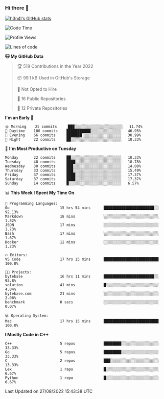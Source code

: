 ### Hi there 👋

[![h3n4l's GitHub stats](https://github-readme-stats.vercel.app/api?username=h3n4l&count_private=true&show_icons=true&theme=radical)](https://github.com/h3n4l/github-readme-stats)

<!--START_SECTION:waka-->
![Code Time](http://img.shields.io/badge/Code%20Time-618%20hrs%2045%20mins-blue)

![Profile Views](http://img.shields.io/badge/Profile%20Views-0-blue)

![Lines of code](https://img.shields.io/badge/From%20Hello%20World%20I%27ve%20Written-43%20Thousand%20lines%20of%20code-blue)

**🐱 My GitHub Data** 

> 🏆 518 Contributions in the Year 2022
 > 
> 📦 99.1 kB Used in GitHub's Storage 
 > 
> 🚫 Not Opted to Hire
 > 
> 📜 16 Public Repositories 
 > 
> 🔑 12 Private Repositories  
 > 
**I'm an Early 🐤** 

```text
🌞 Morning    25 commits     ███░░░░░░░░░░░░░░░░░░░░░░   11.74% 
🌆 Daytime    100 commits    ███████████░░░░░░░░░░░░░░   46.95% 
🌃 Evening    66 commits     ███████░░░░░░░░░░░░░░░░░░   30.99% 
🌙 Night      22 commits     ██░░░░░░░░░░░░░░░░░░░░░░░   10.33%

```
📅 **I'm Most Productive on Tuesday** 

```text
Monday       22 commits     ██░░░░░░░░░░░░░░░░░░░░░░░   10.33% 
Tuesday      40 commits     ████░░░░░░░░░░░░░░░░░░░░░   18.78% 
Wednesday    30 commits     ███░░░░░░░░░░░░░░░░░░░░░░   14.08% 
Thursday     33 commits     ███░░░░░░░░░░░░░░░░░░░░░░   15.49% 
Friday       37 commits     ████░░░░░░░░░░░░░░░░░░░░░   17.37% 
Saturday     37 commits     ████░░░░░░░░░░░░░░░░░░░░░   17.37% 
Sunday       14 commits     █░░░░░░░░░░░░░░░░░░░░░░░░   6.57%

```


📊 **This Week I Spent My Time On** 

```text
💬 Programming Languages: 
Go                       15 hrs 54 mins      ███████████████████████░░   92.13% 
Markdown                 18 mins             ░░░░░░░░░░░░░░░░░░░░░░░░░   1.82% 
JSON                     17 mins             ░░░░░░░░░░░░░░░░░░░░░░░░░   1.73% 
Bash                     17 mins             ░░░░░░░░░░░░░░░░░░░░░░░░░   1.67% 
Docker                   12 mins             ░░░░░░░░░░░░░░░░░░░░░░░░░   1.23%

🔥 Editors: 
VS Code                  17 hrs 15 mins      █████████████████████████   100.0%

🐱‍💻 Projects: 
bytebase                 16 hrs 11 mins      ███████████████████████░░   93.8% 
solution                 41 mins             █░░░░░░░░░░░░░░░░░░░░░░░░   4.04% 
bytebase.com             21 mins             ░░░░░░░░░░░░░░░░░░░░░░░░░   2.08% 
benchmark                0 secs              ░░░░░░░░░░░░░░░░░░░░░░░░░   0.07%

💻 Operating System: 
Mac                      17 hrs 15 mins      █████████████████████████   100.0%

```

**I Mostly Code in C++** 

```text
C++                      5 repos             ████████░░░░░░░░░░░░░░░░░   33.33% 
Go                       5 repos             ████████░░░░░░░░░░░░░░░░░   33.33% 
C                        2 repos             ███░░░░░░░░░░░░░░░░░░░░░░   13.33% 
Lex                      1 repo              █░░░░░░░░░░░░░░░░░░░░░░░░   6.67% 
Python                   1 repo              █░░░░░░░░░░░░░░░░░░░░░░░░   6.67%

```



 Last Updated on 27/08/2022 15:43:38 UTC
<!--END_SECTION:waka-->

